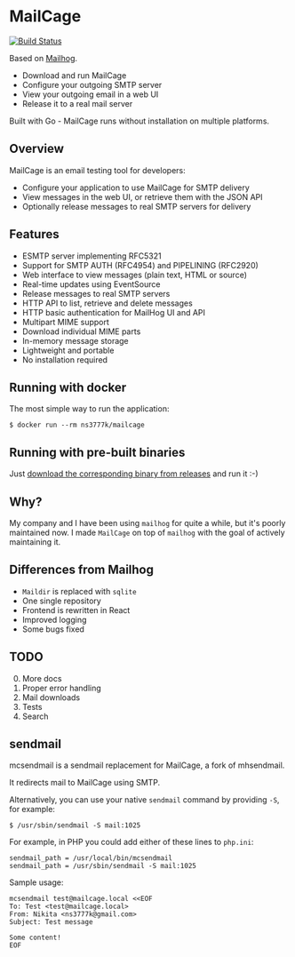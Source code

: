 # MailCage

[![Build Status](https://travis-ci.org/ns3777k/mailcage.svg?branch=master)](https://travis-ci.org/ns3777k/mailcage)

Based on [Mailhog](https://github.com/mailhog/MailHog).

- Download and run MailCage
- Configure your outgoing SMTP server
- View your outgoing email in a web UI
- Release it to a real mail server

Built with Go - MailCage runs without installation on multiple platforms.

## Overview

MailCage is an email testing tool for developers:

- Configure your application to use MailCage for SMTP delivery
- View messages in the web UI, or retrieve them with the JSON API
- Optionally release messages to real SMTP servers for delivery

## Features

* ESMTP server implementing RFC5321
* Support for SMTP AUTH (RFC4954) and PIPELINING (RFC2920)
* Web interface to view messages (plain text, HTML or source)
* Real-time updates using EventSource
* Release messages to real SMTP servers
* HTTP API to list, retrieve and delete messages
* HTTP basic authentication for MailHog UI and API
* Multipart MIME support
* Download individual MIME parts
* In-memory message storage
* Lightweight and portable
* No installation required

## Running with docker

The most simple way to run the application:

```shell script
$ docker run --rm ns3777k/mailcage
```

## Running with pre-built binaries

Just [download the corresponding binary from releases](https://github.com/ns3777k/mailcage/releases) and run it :-)

## Why?
My company and I have been using `mailhog` for quite a while, but it's poorly maintained now.
I made `MailCage` on top of `mailhog` with the goal of actively maintaining it.

## Differences from Mailhog
- `Maildir` is replaced with `sqlite`
- One single repository
- Frontend is rewritten in React
- Improved logging
- Some bugs fixed

## TODO
0. More docs
1. Proper error handling
2. Mail downloads
3. Tests
4. Search

## sendmail

mcsendmail is a sendmail replacement for MailCage, a fork of mhsendmail.

It redirects mail to MailCage using SMTP.

Alternatively, you can use your native `sendmail` command by providing `-S`, for example:

```shell script
$ /usr/sbin/sendmail -S mail:1025
```

For example, in PHP you could add either of these lines to `php.ini`:

```
sendmail_path = /usr/local/bin/mcsendmail
sendmail_path = /usr/sbin/sendmail -S mail:1025
```

Sample usage:

```shell script
mcsendmail test@mailcage.local <<EOF
To: Test <test@mailcage.local>
From: Nikita <ns3777k@gmail.com>
Subject: Test message

Some content!
EOF
```
